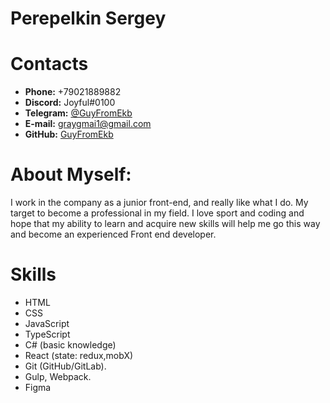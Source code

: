 # Perepelkin Sergey

# Contacts

- **Phone:** +79021889882
- **Discord:** Joyful#0100
- **Telegram:** [@GuyFromEkb](https://t.me/GuyFromEkb)
- **E-mail:** [graygmai1@gmail.com](graygmai1@gmail.com)
- **GitHub:** [GuyFromEkb](https://github.com/GuyFromEkb)

# About Myself:

I work in the company as a junior front-end, and really like what I do. My target to become a professional in my field. I love sport and coding and hope that my ability to learn and acquire new skills will help me go this way and become an experienced Front end developer.

# Skills

- HTML
- CSS
- JavaScript
- TypeScript
- C# (basic knowledge)
- React (state: redux,mobX)
- Git (GitHub/GitLab).
- Gulp, Webpack.
- Figma
